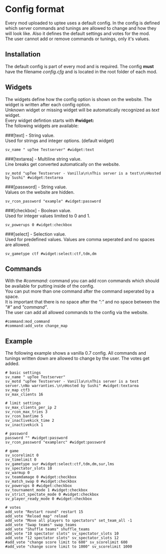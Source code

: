 Config format
=============
Every mod uploaded to uptee uses a default config. In the config is defined which server commands and tunings are allowed to change and how they will look like. Also it defines the default settings and votes for the mod.    
The user cannot add or remove commands or tunings, only it's values.

Installation
------------
The default config is part of every mod and is required. The config __must__ have the filename _config.cfg_ and is located in the root folder of each mod.

Widgets
-------
The widgets define how the config option is shown on the website. The widget is written after each config option.    
Unknown widget or missing widget will be automatically recognized as _text_ widget.    
Every widget defintion starts with __#widget:__    
The following widgets are available:

###[text] - String value.    
Used for strings and integer options. (default widget)    
```
sv_name " upTee Testserver" #widget:text
```
###[textarea] - Multiline string value.    
Line breaks get converted automatically on the website.    
```
sv_motd "upTee Testserver - Vanilla\n\nThis server is a test\n\nHosted by Sushi" #widget:textarea
```
###[password] - String value.    
Values on the website are hidden.    
```
sv_rcon_password "example" #widget:password
```
###[checkbox] - Boolean value.    
Used for integer values limited to 0 and 1.    
```
sv_powerups 0 #widget:checkbox
```
###[select] - Selection value.    
Used for predefined values. Values are comma seperated and no spaces are allowed.     
```
sv_gametype ctf #widget:select:ctf,tdm,dm
```

Commands
--------
With the _#command:_ command you can add rcon commands which should be available for putting inside of the config.    
You can put more than one command after the command seperated by a space.    
It is important that there is no space after the _":"_ and no space between the _"#"_ and _"command"_.    
The user can add all allowed commands to the config via the website.    
```
#command:mod_command
#command:add_vote change_map
```

Example
-------
The following example shows a vanilla 0.7 config. All commands and tunings written down are allowed to change by the user. The votes get added.
```
# basic settings
sv_name " upTee Testserver"
sv_motd "upTee Testserver - Vanilla\n\nThis server is a test server.\nNo warranties.\n\nHosted by Sushi" #widget:textarea
sv_map ctf3
sv_max_clients 16

# limit settings
sv_max_clients_per_ip 2
sv_rcon_max_tries 3
sv_rcon_bantime 5
sv_inactivekick_time 2
sv_inactivekick 1

# password
password "" #widget:password
sv_rcon_password "examplerc" #widget:password

# game
sv_scorelimit 0
sv_timelimit 0
sv_gametype sur #widget:select:ctf,tdm,dm,sur,lms
sv_spectator_slots 10
sv_warmup 0
sv_teamdamage 0 #widget:checkbox
sv_match_swap 0 #widget:checkbox
sv_powerups 0 #widget:checkbox
sv_tournament_mode 1 #widget:checkbox
sv_strict_spectate_mode 0 #widget:checkbox
sv_player_ready_mode 0 #widget:checkbox

# votes
add_vote "Restart round" restart 15
add_vote "Reload map" reload
add_vote "Move all players to spectators" set_team_all -1
add_vote "Swap teams" swap_teams
add_vote "Shuffle teams" shuffle_teams
add_vote "10 spectator slots" sv_spectator_slots 10
add_vote "12 spectator slots" sv_spectator_slots 12
#add_vote "change score limit to 600" sv_scorelimit 600
#add_vote "change score limit to 1000" sv_scorelimit 1000

```

